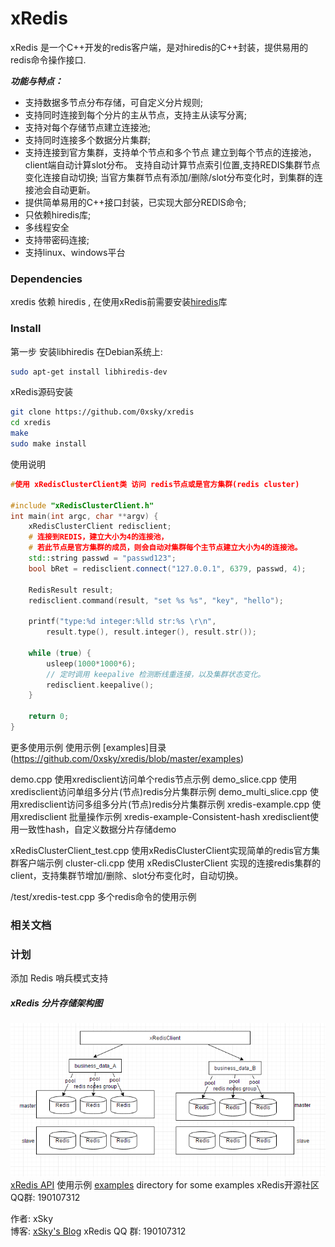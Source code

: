 xRedis
======

xRedis 是一个C++开发的redis客户端，是对hiredis的C++封装，提供易用的redis命令操作接口.

***功能与特点：***
* 支持数据多节点分布存储，可自定义分片规则;
* 支持同时连接到每个分片的主从节点，支持主从读写分离;
* 支持对每个存储节点建立连接池;
* 支持同时连接多个数据分片集群;
* 支持连接到官方集群，支持单个节点和多个节点
    建立到每个节点的连接池，client端自动计算slot分布。
    支持自动计算节点索引位置,支持REDIS集群节点变化连接自动切换;
    当官方集群节点有添加/删除/slot分布变化时，到集群的连接池会自动更新。
* 提供简单易用的C++接口封装，已实现大部分REDIS命令;
* 只依赖hiredis库;
* 多线程安全
* 支持带密码连接;
* 支持linux、windows平台
 

### Dependencies

xredis 依赖 hiredis ,  在使用xRedis前需要安装[hiredis](https://github.com/redis/hiredis/)库

### Install

第一步 安装libhiredis
 在Debian系统上:
```bash
sudo apt-get install libhiredis-dev
```

xRedis源码安装
```bash
git clone https://github.com/0xsky/xredis
cd xredis
make
sudo make install
```
使用说明
```C++
#使用 xRedisClusterClient类 访问 redis节点或是官方集群(redis cluster)

#include "xRedisClusterClient.h"
int main(int argc, char **argv) {
    xRedisClusterClient redisclient;
    # 连接到REDIS，建立大小为4的连接池，
    # 若此节点是官方集群的成员，则会自动对集群每个主节点建立大小为4的连接池。
    std::string passwd = "passwd123";
    bool bRet = redisclient.connect("127.0.0.1", 6379, passwd, 4);

    RedisResult result;
    redisclient.command(result, "set %s %s", "key", "hello");
    
    printf("type:%d integer:%lld str:%s \r\n",
        result.type(), result.integer(), result.str());

    while (true) {
        usleep(1000*1000*6);
        // 定时调用 keepalive 检测断线重连接，以及集群状态变化。
        redisclient.keepalive();
    }
     
    return 0;
}
```

更多使用示例
使用示例 [examples]目录(https://github.com/0xsky/xredis/blob/master/examples)

demo.cpp              使用xredisclient访问单个redis节点示例
demo_slice.cpp        使用xredisclient访问单组多分片(节点)redis分片集群示例
demo_multi_slice.cpp  使用xredisclient访问多组多分片(节点)redis分片集群示例
xredis-example.cpp    使用xredisclient 批量操作示例 
xredis-example-Consistent-hash xredisclient使用一致性hash，自定义数据分片存储demo

xRedisClusterClient_test.cpp  使用xRedisClusterClient实现简单的redis官方集群客户端示例
cluster-cli.cpp      使用 xRedisClusterClient 实现的连接redis集群的client，支持集群节增加/删除、slot分布变化时，自动切换。

/test/xredis-test.cpp   多个redis命令的使用示例

### 相关文档


### 计划
  添加 Redis 哨兵模式支持


##### xRedis 分片存储架构图
![xredis](doc/xredis_0.png)
[xRedis API](http://xredis.0xsky.com/)
使用示例 [examples](https://github.com/0xsky/xredis/blob/master/examples) directory for some examples
xRedis开源社区QQ群: 190107312

作者: xSky        
博客: [xSky's Blog](https://0xsky.com/)
xRedis QQ 群: 190107312 
